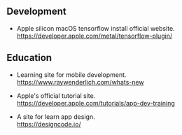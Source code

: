 ## Development
- Apple silicon macOS tensorflow install official website.</br>
https://developer.apple.com/metal/tensorflow-plugin/


## Education
- Learning site for mobile development.</br>
https://www.raywenderlich.com/whats-new

- Apple's official tutorial site.</br>
https://developer.apple.com/tutorials/app-dev-training

- A site for learn app design.</br>
https://designcode.io/
